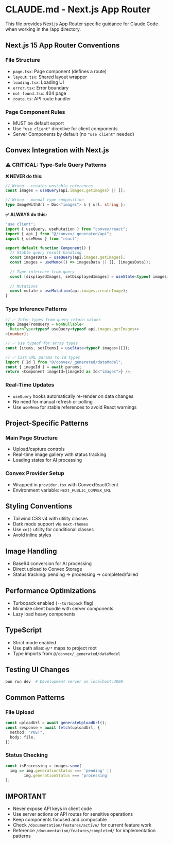 # CLAUDE.md - Next.js App Router

This file provides Next.js App Router specific guidance for Claude Code when working in the /app directory.

## Next.js 15 App Router Conventions

### File Structure
- `page.tsx`: Page component (defines a route)
- `layout.tsx`: Shared layout wrapper
- `loading.tsx`: Loading UI
- `error.tsx`: Error boundary
- `not-found.tsx`: 404 page
- `route.ts`: API route handler

### Page Component Rules
- MUST be default export
- Use `"use client"` directive for client components
- Server Components by default (no `"use client"` needed)

## Convex Integration with Next.js

### ⚠️ CRITICAL: Type-Safe Query Patterns

**❌ NEVER do this:**
```typescript
// Wrong - creates unstable references
const images = useQuery(api.images.getImages) || [];

// Wrong - manual type composition
type ImageWithUrl = Doc<"images"> & { url: string };
```

**✅ ALWAYS do this:**
```typescript
"use client";
import { useQuery, useMutation } from "convex/react";
import { api } from "@/convex/_generated/api";
import { useMemo } from "react";

export default function Component() {
  // Stable query result handling
  const imagesData = useQuery(api.images.getImages);
  const images = useMemo(() => imagesData || [], [imagesData]);
  
  // Type inference from query
  const [displayedImages, setDisplayedImages] = useState<typeof images>([]);
  
  // Mutations
  const mutate = useMutation(api.images.createImage);
}
```

### Type Inference Patterns
```typescript
// ✅ Infer types from query return values
type ImageFromQuery = NonNullable<
  ReturnType<typeof useQuery<typeof api.images.getImages>>
>[number];

// ✅ Use typeof for array types
const [items, setItems] = useState<typeof images>([]);

// ✅ Cast URL params to Id types
import { Id } from "@/convex/_generated/dataModel";
const { imageId } = await params;
return <Component imageId={imageId as Id<"images">} />;
```

### Real-Time Updates
- `useQuery` hooks automatically re-render on data changes
- No need for manual refresh or polling
- Use `useMemo` for stable references to avoid React warnings

## Project-Specific Patterns

### Main Page Structure
- Upload/capture controls
- Real-time image gallery with status tracking
- Loading states for AI processing

### Convex Provider Setup
- Wrapped in `provider.tsx` with ConvexReactClient
- Environment variable: `NEXT_PUBLIC_CONVEX_URL`

## Styling Conventions
- Tailwind CSS v4 with utility classes
- Dark mode support via `next-themes`
- Use `cn()` utility for conditional classes
- Avoid inline styles

## Image Handling
- Base64 conversion for AI processing
- Direct upload to Convex Storage
- Status tracking: pending → processing → completed/failed

## Performance Optimizations
- Turbopack enabled (`--turbopack` flag)
- Minimize client bundle with server components
- Lazy load heavy components

## TypeScript
- Strict mode enabled
- Use path alias: `@/*` maps to project root
- Type imports from `@/convex/_generated/dataModel`

## Testing UI Changes
```bash
bun run dev  # Development server on localhost:3000
```

## Common Patterns

### File Upload
```typescript
const uploadUrl = await generateUploadUrl();
const response = await fetch(uploadUrl, {
  method: "POST",
  body: file,
});
```

### Status Checking
```typescript
const isProcessing = images.some(
  img => img.generationStatus === 'pending' || 
        img.generationStatus === 'processing'
);
```

## IMPORTANT
- Never expose API keys in client code
- Use server actions or API routes for sensitive operations
- Keep components focused and composable
- Check `/documentation/features/active/` for current feature work
- Reference `/documentation/features/completed/` for implementation patterns